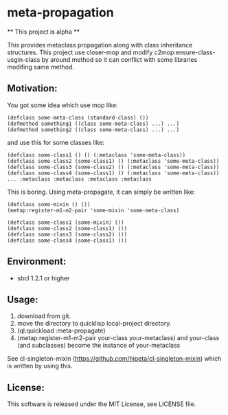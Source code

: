 # meta-propagation
** This project is alpha **

This provides metaclass propagation along with class inheritance structures.
This project use closer-mop and modify c2mop:ensure-class-usgin-class by around method so it can conflict with some libraries modifing same method.

## Motivation:
You got some idea which use mop like:

```
(defclass some-meta-class (standard-class) ())
(defmethod something1 ((class some-meta-class) ...) ...)
(defmethod something2 ((class some-meta-class) ...) ...)
```

and use this for some classes like:

```
(defclass some-class1 () () (:metaclass 'some-meta-class))
(defclass some-class2 (some-class1) () (:metaclass 'some-meta-class))
(defclass some-class3 (some-class2) () (:metaclass 'some-meta-class))
(defclass some-class4 (some-class1) () (:metaclass 'some-meta-class))
... :metaclass :metaclass :metaclass :metaclass
```

This is boring.
Using meta-propagate, it can simply be written like:

```
(defclass some-mixin () ())
(metap:register-m1-m2-pair 'some-mixin 'some-meta-class)

(defclass some-class1 (some-mixin) ())
(defclass some-class2 (some-class1) ())
(defclass some-class3 (some-class2) ())
(defclass some-class4 (some-class1) ())
```

## Environment:
- sbcl 1.2.1 or higher

## Usage:
1. download from git.
1. move the directory to quicklisp local-project directory.
1. (ql:quickload :meta-propagate)
1. (metap:register-m1-m2-pair your-class your-metaclass) and your-class (and subclasses) become the instance of your-metaclass

See cl-singleton-mixin (https://github.com/hipeta/cl-singleton-mixin) which is written by using this.

## License:
  This software is released under the MIT License, see LICENSE file.
